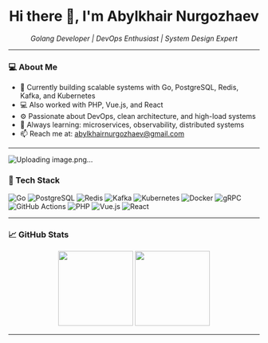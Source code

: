 <h1 align="center">Hi there 👋, I'm Abylkhair Nurgozhaev</h1>
<p align="center">
  <em>Golang Developer | DevOps Enthusiast | System Design Expert</em>
</p>

---

### 💻 About Me

- 🔭 Currently building scalable systems with Go, PostgreSQL, Redis, Kafka, and Kubernetes  
- 💻 Also worked with PHP, Vue.js, and React  
- ⚙️ Passionate about DevOps, clean architecture, and high-load systems  
- 🧠 Always learning: microservices, observability, distributed systems  
- 📫 Reach me at: abylkhairnurgozhaev@gmail.com

---

![Uploading image.png…]()


### 🚀 Tech Stack

![Go](https://img.shields.io/badge/-Go-000?style=flat&logo=go)
![PostgreSQL](https://img.shields.io/badge/-PostgreSQL-000?style=flat&logo=postgresql)
![Redis](https://img.shields.io/badge/-Redis-000?style=flat&logo=redis)
![Kafka](https://img.shields.io/badge/-Kafka-000?style=flat&logo=apache-kafka)
![Kubernetes](https://img.shields.io/badge/-Kubernetes-000?style=flat&logo=kubernetes)
![Docker](https://img.shields.io/badge/-Docker-000?style=flat&logo=docker)
![gRPC](https://img.shields.io/badge/-gRPC-000?style=flat&logo=grpc)
![GitHub Actions](https://img.shields.io/badge/-GitHub%20Actions-000?style=flat&logo=github-actions)
![PHP](https://img.shields.io/badge/-PHP-000?style=flat&logo=php)
![Vue.js](https://img.shields.io/badge/-Vue.js-000?style=flat&logo=vue.js)
![React](https://img.shields.io/badge/-React-000?style=flat&logo=react)

---

### 📈 GitHub Stats

<p align="center">
  <img height="150em" src="https://github-readme-stats.vercel.app/api?username=abylkhair&show_icons=true&theme=github_dark" />
  <img height="150em" src="https://github-readme-stats.vercel.app/api/top-langs/?username=abylkhair&layout=compact&theme=github_dark" />
</p>

---


